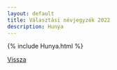 ```yaml
---
layout: default
title: Választási névjegyzék 2022
description: Hunya
---
```


{% include Hunya.html %}

[Vissza](./)